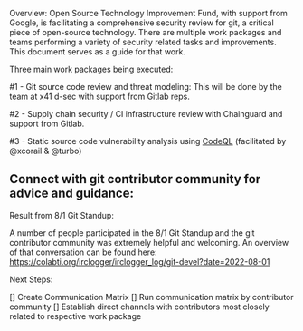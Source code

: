 Overview: Open Source Technology Improvement Fund, with support from Google, is facilitating a comprehensive security review for git, a critical piece of open-source technology. There are multiple work packages and teams performing a variety of security related tasks and improvements. This document serves as a guide for that work. 

Three main work packages being executed:

#1 - Git source code review and threat modeling: This will be done by the team at x41 d-sec with support from Gitlab reps.

#2 - Supply chain security / CI infrastructure review with Chainguard and support from Gitlab.

#3 - Static source code vulnerability analysis using [CodeQL](https://github.codeql.com) (facilitated by @xcorail & @turbo)

## Connect with git contributor community for advice and guidance:

Result from 8/1 Git Standup: 

A number of people participated in the 8/1 Git Standup and the git contributor community was extremely helpful and welcoming. An overview of that conversation can be found here: https://colabti.org/irclogger/irclogger_log/git-devel?date=2022-08-01


Next Steps: 

[] Create Communication Matrix
[] Run communication matrix by contributor community 
[] Establish direct channels with contributors most closely related to respective work package
